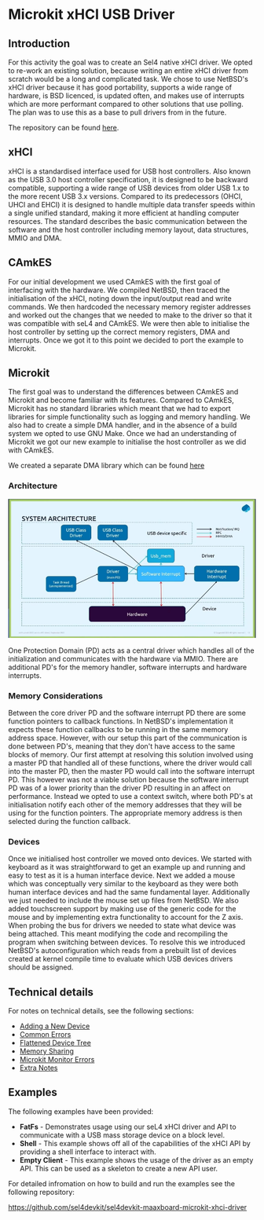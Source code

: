 # Microkit xHCI USB Driver

## Introduction

For this activity the goal was to create an Sel4 native xHCI driver. We opted to re-work an existing solution, because writing an entire xHCI driver from scratch would be a long and complicated task. We chose to use NetBSD's xHCI driver because it has good portability, supports a wide range of hardware, is BSD licenced, is updated often, and makes use of interrupts which are more performant compared to other solutions that use polling. The plan was to use this as a base to pull drivers from in the future.

The repository can be found [here](https://github.com/sel4devkit/sel4devkit-maaxboard-microkit-xhci-driver). 

## xHCI

xHCI is a standardised interface used for USB host controllers. Also known as the USB 3.0 host controller specification, it is designed to be backward compatible, supporting a wide range of USB devices from older USB 1.x to the more recent USB 3.x versions. Compared to its predecessors (OHCI, UHCI and EHCI) it is designed to handle multiple data transfer speeds within a single unified standard, making it more efficient at handling computer resources. The standard describes the basic communication between the software and the host controller including memory layout, data structures, MMIO and DMA.

## CAmkES

For our initial development we used CAmkES with the first goal of interfacing with the hardware. We compiled NetBSD, then traced the initialisation of the xHCI, noting down the input/output read and write commands. We then hardcoded the necessary memory register addresses and worked out the changes that we needed to make to the driver so that it was compatible with seL4 and CAmkES. We were then able to initialise the host controller by setting up the correct memory registers, DMA and interrupts. Once we got it to this point we decided to port the example to Microkit.

## Microkit

The first goal was to understand the differences between CAmkES and Microkit and become familiar with its features. Compared to CAmkES, Microkit has no standard libraries which meant that we had to export libraries for simple functionality such as logging and memory handling. We also had to create a simple DMA handler, and in the absence of a build system we opted to use GNU Make. Once we had an understanding of Microkit we got our new example to initialise the host controller as we did with CAmkES.

We created a separate DMA library which can be found [here](https://github.com/sel4devkit/libmicrokitdma)

### Architecture

![screenshot](../../activity/microkit_usb_driver/figures/system_architecture.png)

One Protection Domain (PD) acts as a central driver which handles all of the initialization and communicates with the hardware via MMIO. There are additional PD's for the memory handler, software interrupts and hardware interrupts.

### Memory Considerations

Between the core driver PD and the software interrupt PD there are some function pointers to callback functions. In NetBSD's implementation it expects these function callbacks to be running in the same memory address space. However, with our setup this part of the communication is done between PD's, meaning that they don't have access to the same blocks of memory. Our first attempt at resolving this solution involved using a master PD that handled all of these functions, where the driver would call into the master PD, then the master PD would call into the software interrupt PD. This however was not a viable solution because the software interrupt PD was of a lower priority than the driver PD resulting in an affect on performance. Instead we opted to use a context switch, where both PD's at initialisation notify each other of the memory addresses that they will be using for the function pointers. The appropriate memory address is then selected during the function callback.

### Devices

Once we initialised host controller we moved onto devices. We started with keyboard as it was straightforward to get an example up and running and easy to test as it is a human interface device. Next we added a mouse which was conceptually very similar to the keyboard as they were both human interface devices and had the same fundamental layer. Additionally we just needed to include the mouse set up files from NetBSD. We also added touchscreen support by making use of the generic code for the mouse and by implementing extra functionality to account for the Z axis. When probing the bus for drivers we needed to state what device was being attached. This meant modifying the code and recompiling the program when switching between devices. To resolve this we introduced NetBSD's autoconfiguration which reads from a  prebuilt list of devices created at kernel compile time to evaluate which USB devices drivers should be assigned.

## Technical details

For notes on technical details, see the following sections:

- [Adding a New Device](../../activity/microkit_usb_driver/adding_a_new_device.md)
- [Common Errors](../../activity/microkit_usb_driver/common_errors.md)
- [Flattened Device Tree](../../activity/microkit_usb_driver/flattened_device_tree.md)
- [Memory Sharing](../../activity/microkit_usb_driver/memory_sharing.md)
- [Microkit Monitor Errors](../../activity/microkit_usb_driver/microkit_monitor_errors.md)
- [Extra Notes](../../activity/microkit_usb_driver/extra_notes.md)

## Examples

The following examples have been provided:

* **FatFs** - Demonstrates usage using our seL4 xHCI driver and API to communicate with a USB mass storage device on a block level.
* **Shell** - This example shows off all of the capabilities of the xHCI API by providing a shell interface to interact with.
* **Empty Client** - This example shows the usage of the driver as an empty API. This can be used as a skeleton to create a new API user.

For detailed infromation on how to build and run the examples see the following repository:

https://github.com/sel4devkit/sel4devkit-maaxboard-microkit-xhci-driver
